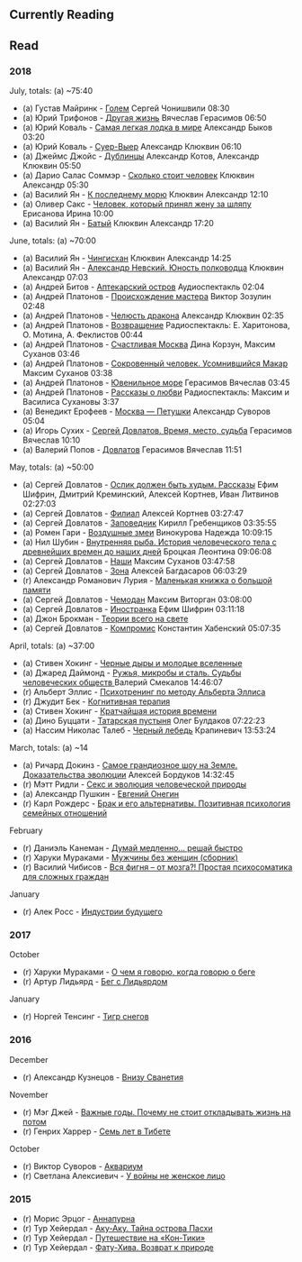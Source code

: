 Currently Reading
------------

Read
------------
### 2018
July, totals: (a) ~75:40
* (a) Густав Майринк - [Голем](https://www.goodreads.com/book/show/16055306) Сергей Чонишвили 08:30
* (a) Юрий Трифонов - [Другая жизнь](https://www.goodreads.com/book/show/12413152) Вячеслав Герасимов 06:50
* (a) Юрий Коваль - [Самая легкая лодка в мире](https://www.goodreads.com/book/show/11487745) Александр Быков  03:20
* (a) Юрий Коваль - [Суер-Выер](https://www.goodreads.com/book/show/8258832) Александр Клюквин 06:10
* (a) Джеймс Джойс - [Дублинцы](https://www.goodreads.com/book/show/18813445) Александр Котов, Александр Клюквин 05:50
* (a) Дарио Салас Соммэр - [Сколько стоит человек](https://www.goodreads.com/book/show/8464585-cu-nto-vale-una-persona) Клюквин Александр 05:30
* (a) Василий Ян - [К последнему морю](https://www.goodreads.com/book/show/8611788) Клюквин Александр 12:10
* (a) Оливер Сакс - [Человек, который принял жену за шляпу](https://www.goodreads.com/book/show/16102966) Ерисанова Ирина 10:00
* (a) Василий Ян - [Батый](https://www.goodreads.com/book/show/8611777) Клюквин Александр 17:20

June, totals: (a) ~70:00
* (a) Василий Ян - [Чингисхан](https://www.goodreads.com/book/show/8611764) Клюквин Александр 14:25
* (a) Василий Ян - [Александр Невский. Юность полководца](https://www.goodreads.com/book/show/18631803) Клюквин Александр 07:03
* (a) Андрей Битов - [Аптекарский остров](https://www.goodreads.com/book/show/35109830) Аудиоспектакль 02:04
* (a) Андрей Платонов - [Происхождение мастера](https://www.goodreads.com/book/show/39345016) Виктор Зозулин 02:48
* (a) Андрей Платонов - [Челюсть дракона](https://www.goodreads.com/book/show/39345016) Александр Клюквин 02:35
* (a) Андрей Платонов - [Возвращение](...) Радиоспектакль: Е. Харитонова, О. Мотина, А. Феклистов 00:44
* (a) Андрей Платонов - [Счастливая Москва](https://www.goodreads.com/book/show/36651099) Дина Корзун, Максим Суханов 03:46
* (a) Андрей Платонов - [Сокровенный человек. Усомнившийся Макар](...) Максим Суханов 03:38
* (a) Андрей Платонов - [Ювенильное море](https://www.goodreads.com/book/show/31366506) Герасимов Вячеслав 03:45
* (a) Андрей Платонов - [Рассказы о любви](...) Радиоспектакль: Максим и Василиса Сухановы 3:37
* (a) Венедикт Ерофеев - [Москва — Петушки](https://www.goodreads.com/book/show/13032008) Александр Суворов 05:04
* (a) Игорь Сухих - [Сергей Довлатов. Время, место, судьба](https://www.goodreads.com/book/show/153304) Герасимов Вячеслав 10:10
* (a) Валерий Попов - [Довлатов](https://www.goodreads.com/book/show/13687099) Герасимов Вячеслав 11:51

May, totals: (a) ~50:00
* (a) Сергей Довлатов - [Ослик должен быть худым. Рассказы](https://www.goodreads.com/book/show/36589794) Ефим Шифрин, Дмитрий Креминский, Алексей Кортнев, Иван Литвинов 02:27:03
* (a) Сергей Довлатов - [Филиал](https://www.goodreads.com/book/show/153299) Алексей Кортнев 03:27:47
* (a) Сергей Довлатов - [Заповедник](https://www.goodreads.com/book/show/18114429) Кирилл Гребенщиков 03:35:55
* (a) Ромен Гари - [Воздушные змеи](https://www.goodreads.com/book/show/18587865) Винокурова Надежда 10:09:15
* (a) Нил Шубин - [Внутренняя рыба. История человеческого тела с древнейших времен до наших дней](https://www.goodreads.com/book/show/17936078) Броцкая Леонтина 09:06:08
* (a) Сергей Довлатов - [Наши](https://www.goodreads.com/book/show/26859441) Максим Суханов 03:47:58
* (a) Сергей Довлатов - [Зона](https://www.goodreads.com/book/show/37415748-zona) Алексей Багдасаров 06:03:29
* (r) Александр Романович Лурия - [Маленькая книжка о большой памяти](https://www.goodreads.com/book/show/11420143)
* (a) Сергей Довлатов - [Чемодан](https://www.goodreads.com/book/show/26859440) Максим Виторган 03:08:00
* (a) Сергей Довлатов - [Иностранка](https://www.goodreads.com/book/show/13108471) Ефим Шифрин 03:11:18
* (a) Джон Брокман - [Теории всего на свете](https://readrate.com/rus/search?q=Теории+всего+на+свете+Брокман&scope=books)
* (a) Сергей Довлатов - [Компромис](https://www.goodreads.com/book/show/33035510) Константин Хабенский 05:07:35

April, totals: (a) ~37:00
* (a) Стивен Хокинг - [Черные дыры и молодые вселенные](https://www.goodreads.com/search?q=Черные+дыры+и+молодые+вселенные)
* (a) Джаред Даймонд - [Ружья, микробы и сталь. Судьбы человеческих обществ ](https://www.goodreads.com/search?q=Ружья+микробы+сталь) Валерий Смекалов 14:46:07
* (r) Альберт Эллис - [Психотренинг по методу Альберта Эллиса](https://readrate.com/rus/search?q=Психотренинг+по+методу+Альберта+Эллиса)
* (r) Джудит Бек - [Когнитивная терапия](https://readrate.com/rus/search?q=когнитивная+терапия&scope=books)
* (a) Стивен Хокинг - [Кратчайшая история времени](https://www.goodreads.com/search?q=Кратчайшая+история+времени)
* (a) Дино Буццати - [Татарская пустыня](https://www.goodreads.com/search?q=Татарская+пустыня) Олег Булдаков 07:22:23
* (a) Нассим Николас Талеб - [Черный лебедь](https://www.goodreads.com/search?q=черный+лебедь) Крапиневич 13:53:24

March, totals: (a) ~14
* (a) Ричард Докинз - [Самое грандиозное шоу на Земле. Доказательства эволюции](https://readrate.com/rus/search?q=Самое+грандиозное+шоу+на+Земле&scope=books) Алексей Бордуков 14:32:45
* (r) Мэтт Ридли - [Секс и эволюция человеческой природы](https://readrate.com/rus/search?q=Секс+и+эволюция+человеческой+природы&scope=books)
* (a) Александр Пушкин - [Евгений Онегин](https://readrate.com/rus/search?q=Евгений+Онегин+Пушкин&scope=books)
* (r) Карл Рождерс - [Брак и его альтернативы. Позитивная психология семейных отношений](https://readrate.com/rus/search?q=Брак+и+его+альтернативы+Позитивная+психология+семейных+отношений&scope=books)

February
* (r) Даниэль Канеман - [Думай медленно... решай быстро](https://readrate.com/rus/search?q=Думай+медленно+решай+быстро+канеман&scope=books)
* (r) Харуки Мураками - [Мужчины без женщин (сборник)](https://readrate.com/rus/search?q=Мужчины+без+женщин+мураками&scope=books)
* (r) Василий Чибисов - [Вся фигня – от мозга?! Простая психосоматика для сложных граждан](https://readrate.com/rus/search?q=Простая+психосоматика+для+сложных+граждан&scope=books)

January
* (r) Алек Росс - [Индустрии будущего](https://readrate.com/rus/search?q=Индустрии+будущего+росс&scope=books)

### 2017

October
* (r) Харуки Мураками - [О чем я говорю, когда говорю о беге](https://readrate.com/rus/search?q=О+чем+я+говорю+когда+говорю+о+беге&scope=books)
* (r) Артур Лидьярд - [Бег с Лидьярдом](https://readrate.com/rus/search?q=Бег+с+Лидьярдом&scope=books)

January
* (r) Норгей Тенсинг - [Тигр снегов](https://readrate.com/rus/search?q=Тигр+снегов&scope=books)

### 2016

December
* (r) Александр Кузнецов - [Внизу Сванетия](https://readrate.com/rus/search?q=Внизу+Сванетия&scope=books)

November
* (r) Мэг Джей - [Важные годы. Почему не стоит откладывать жизнь на потом](https://readrate.com/rus/search?q=Важные+годы+Почему+не+стоит+откладывать+жизнь+на+потом&scope=books)
* (r) Генрих Харрер - [Семь лет в Тибете](https://readrate.com/rus/search?q=Семь+лет+в+Тибете&scope=books)

October
* (r) Виктор Суворов - [Аквариум](https://readrate.com/rus/search?q=Аквариум+Суворов&scope=books)
* (r) Светлана Алексиевич - [У войны не женское лицо](https://readrate.com/rus/search?q=У+войны+не+женское+лицо&scope=books)

### 2015

* (r) Морис Эрцог - [Аннапурна](https://readrate.com/rus/search?q=Аннапурна+Эрцог&scope=books)
* (r) Тур Хейердал - [Аку-Аку. Тайна острова Пасхи](https://readrate.com/rus/search?q=Аку+Аку+Тайна+острова+Пасхи&scope=books)
* (r) Тур Хейердал - [Путешествие на «Кон-Тики»](https://readrate.com/rus/search?q=Путешествие+на+Кон+Тики&scope=books)
* (r) Тур Хейердал - [Фату-Хива. Возврат к природе](https://readrate.com/rus/search?q=Фату+Хива+Возврат+к+природе&scope=books)
